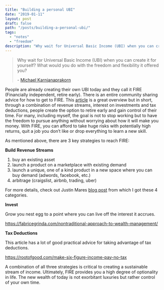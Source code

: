 ```yaml
---
title: "Building a personal UBI"
date: "2019-01-11"
layout: post
draft: false
path: "/posts/building-a-personal-ubi/"
tags:
  - "notes"
  - "freedom"
description: "Why wait for Universal Basic Income (UBI) when you can create it for yourself? What would you do with the freedom and flexibility it offered you?"
---
```


> Why wait for Universal Basic Income (UBI) when you can create it for yourself? What would you do with the freedom and flexibility it offered you?
> 
> \- [Michael Karnjanaprakorn﻿](https://twitter.com/mikekarnj/status/1004814251687579651)

People are already creating their own UBI today and they call it FIRE (Financially independent, retire early). There is an entire community sharing advice for how to get to FIRE. This [article](https://twocents.lifehacker.com/the-basics-of-fire-financial-independence-and-early-re-1820129768) is a great overview but in short, through a combination of revenue streams, interest on investments and tax deductions, people create the option to retire early and gain control of their time. For many, including myself, the goal is not to stop working but to have the freedom to pursue anything without worrying about how it will make you money. With FIRE, you can afford to take huge risks with potentially high returns, quit a job you don’t like or drop everything to learn a new skill.

As mentioned above, there are 3 key strategies to reach FIRE:

**Build** **Revenue Streams**

1. buy an existing asset
2. launch a product on a marketplace with existing demand
3. launch a unique, one of a kind product in a new space where you can buy demand (adwords, facebook, etc.)
4. arbitrage (craigslist, airbnb, trading, uber)

For more details, check out Justin Mares [blog post](http://justinmares.com/the-4-kinds-of-side-businesses-you-can-start/) from which I got these 4 categories.

**Invest**

Grow you nest egg to a point where you can live off the interest it accrues.

https://fabricegrinda.com/nontraditional-approach-to-wealth-management/

**Tax Deductions**

This article has a lot of good practical advice for taking advantage of tax deductions.

https://rootofgood.com/make-six-figure-income-pay-no-tax

A combination of all three strategies is critical to creating a sustainable stream of income. Ultimately, FIRE provides you a high degree of optionality in life. The new wealth of today is not exorbitant luxuries but rather control of your own time.
